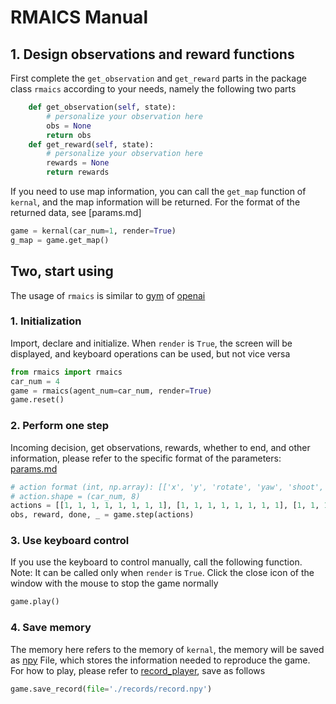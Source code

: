 # RMAICS Manual

## 1. Design observations and reward functions

First complete the `get_observation` and `get_reward` 
parts in the package class `rmaics` according to your needs, namely the following two parts

```python
    def get_observation(self, state):
        # personalize your observation here
        obs = None
        return obs
    def get_reward(self, state):
        # personalize your observation here
        rewards = None
        return rewards
```

If you need to use map information, you can call the `get_map` function of `kernal`,
and the map information will be returned. For the format of the returned data, see [params.md]

```python
game = kernal(car_num=1, render=True)
g_map = game.get_map()
```

## Two, start using

The usage of `rmaics` is similar to [gym](https://github.com/openai/gym) of [openai](https://openai.com/)

### 1. Initialization

Import, declare and initialize. When `render` is `True`,
the screen will be displayed, and keyboard operations can be used, but not vice versa

```python
from rmaics import rmaics
car_num = 4
game = rmaics(agent_num=car_num, render=True)
game.reset()
```

### 2. Perform one step

Incoming decision, get observations, rewards, whether to end, and other information,
please refer to the specific format of the parameters: [params.md](./params.md)

```python
# action format (int, np.array): [['x', 'y', 'rotate', 'yaw', 'shoot', 'supply', 'shoot_mode', 'auto_aim'], ...]
# action.shape = (car_num, 8)
actions = [[1, 1, 1, 1, 1, 1, 1, 1], [1, 1, 1, 1, 1, 1, 1, 1], [1, 1, 1, 1, 1, 1, 1, 1], [1, 1, 1, 1, 1, 1, 1, 1]]
obs, reward, done, _ = game.step(actions)
```

### 3. Use keyboard control

If you use the keyboard to control manually, call the following function. Note: It can be called only 
when `render` is `True`. Click the close icon of the window with the mouse to stop the game normally

```python
game.play()
```

### 4. Save memory

The memory here refers to the memory of `kernal`, the memory will be saved as 
[npy](https://stackoverflow.com/questions/4090080/what-is-the-way-data-is-stored-in-npy ) File, which 
stores the information needed to reproduce the game. For how to play, 
please refer to [record_player](./record_player.md), save as follows

```python
game.save_record(file='./records/record.npy')
```